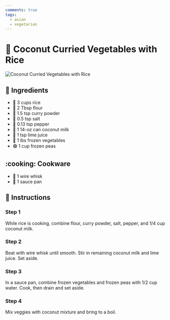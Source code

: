 ```yaml
---
comments: true
tags:
  - asian
  - vegetarian
---
```

# :coconut: Coconut Curried Vegetables with Rice

![Coconut Curried Vegetables with Rice](../assets/images/coconut-curried-vegetables-with-rice.jpg)

## :salt: Ingredients

- :rice: 3 cups rice
- :ear_of_rice: 2 Tbsp flour
- :curry: 1.5 tsp curry powder
- :salt: 0.5 tsp salt
- :salt: 0.13 tsp pepper
- :coconut: 1 14-oz can coconut milk
- :lemon: 1 tsp lime juice
- :carrot: 1 lbs frozen vegetables
- :green_circle: 1 cup frozen peas

## :cooking: Cookware

- :birthday: 1 wire whisk
- :shallow_pan_of_food: 1 sauce pan

## :pencil: Instructions

### Step 1

While rice is cooking, combine flour, curry powder, salt, pepper, and 1/4 cup coconut milk.

### Step 2

Beat with wire whisk until smooth. Stir in remaining coconut milk and lime juice. Set aside.

### Step 3

In a sauce pan, combine frozen vegetables and frozen peas with 1/2 cup water. Cook, then drain and set aside.

### Step 4

Mix veggies with coconut mixture and bring to a boil.
